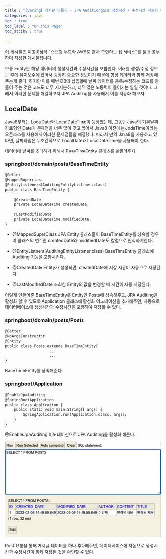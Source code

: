 ```yaml
---
title : "[Spring] 게시판 만들기 - JPA Auditiong으로 생성시간 / 수정시간 자동화 하기"
categories : java
toc : true
toc_label : "On this Page"
toc_stciky : true

---
```

이 게시물은 이동욱님의 "스프링 부트와 AWS로 혼자 구현하는 웹 서비스"를 읽고 공부하며 작성한 게시물입니다.

보통 Entity는 해당 데이터의 생성시간과 수정시간을 포함한다. 이러한 생성/수정 정보는 후에 유지보수에 있어서 굉장히 중요한 정보이기 때문에 항상 데이터와 함께 저장해주는게 좋다. 하지만 이를 매번 DB에 삽입할때 날짜 데이터를 등록/수정하는 코드를 만들어 주는 것은 코드도 너무 지저분하고, 너무 많은 노동력이 들어가는 일일 것이다. 그래서 이러한 문제를 해결하고자 JPA Auditing을 사용해서 이를 자동화 해보자.

## LocalDate
Java8부터는 LocalDate와 LocalDateTime이 등장했는데, 그동안 Java의 기본날짜 자료형인 Date가 문제점을 너무 많이 갖고 있어서  Java8 이전에는 JodaTime이라는 오픈소스를 사용해서 이러한 문제점들을 해결했다. 따라서 만약 Java8을 사용하고 있다면, 날짜타입은 무조건적으로 LocalDate와 LocalDateTime을 사용해야 한다.

데이터에 날짜를 추가하기 위해서 BaseTimeEntity 클래스를 만들어주자.

### springboot/domain/posts/BaseTimeEntity
```
@Getter
@MappedSuperclass
@EntityListeners(AuditingEntityListener.class)
public class BaseTimeEntity {

    @CreatedDate
    private LocalDateTime createdDate;

    @LastModifiedDate
    private LocalDateTime modifiedDate;
}
```

* @MappedSuperClass
JPA Entity 클래스들이 BaseTimeEntity를 상속할 경우 이 클래스의 변수인 createdDate와 modifiedDate도 칼럼으로 인식하게한다.

* @EntityListners(AuditingEntityListener.class)
BaseTimeEntity 클래스에 Auditing 기능을 포함시킨다.

* @CreatedDate
Entity가 생성되면, createdDate에 저장 시간이 자동으로 저장된다.

* @LastModifiedDate
조회한 Entity의 값을 변경할 때 시간이 자동 저장된다.

이렇게 만들어준 BaseTimeEntity를 Entity인 Posts에 상속해주고, JPA Auditing을 활성화 할 수 있도록 Application 클래스에 활성화 어노테이션을 추가해주면, 자동으로 데이터베이스에 생성시간과 수정시간을 포함하여 저장할 수 있다.

### springboot/domain/posts/Posts
```
@Getter
@NoArgsConstructor
@Entity
public class Posts extends BaseTimeEntity{
                    ...
                    ...
}
```
BaseTimeEntity를 상속해준다.

### springboot/Application
```
@EnableJpaAuditing
@SpringBootApplication
public class Application {
    public static void main(String[] args) {
        SpringApplication.run(Application.class, args);
    }
}

```
@EnableJpaAuditing 어노테이션으로 JPA Auditing을 활성화 해준다.

![image1](/assets/images/tech/Java/api3/image1.PNG)

Post 요청을 통해 게시글 데이터를 하나 추가해주면, 데이터베이스에 자동으로 생성시간과 수정시간이 함께 저장된 것을 확인할 수 있다.
